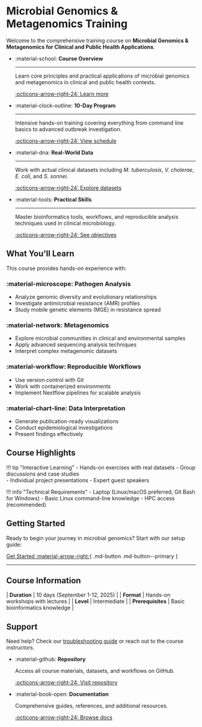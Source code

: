 # Microbial Genomics & Metagenomics Training

Welcome to the comprehensive training course on **Microbial Genomics & Metagenomics for Clinical and Public Health Applications**.

<div class="grid cards" markdown>

-   :material-school: __Course Overview__

    ---

    Learn core principles and practical applications of microbial genomics and metagenomics in clinical and public health contexts.

    [:octicons-arrow-right-24: Learn more](course/overview.md)

-   :material-clock-outline: __10-Day Program__

    ---

    Intensive hands-on training covering everything from command line basics to advanced outbreak investigation.

    [:octicons-arrow-right-24: View schedule](course/schedule.md)

-   :material-dna: __Real-World Data__

    ---

    Work with actual clinical datasets including _M. tuberculosis_, _V. cholerae_, _E. coli_, and _S. sonnei_.

    [:octicons-arrow-right-24: Explore datasets](datasets.md)

-   :material-tools: __Practical Skills__

    ---

    Master bioinformatics tools, workflows, and reproducible analysis techniques used in clinical microbiology.

    [:octicons-arrow-right-24: See objectives](course/objectives.md)

</div>

## What You'll Learn

This course provides hands-on experience with:

### :material-microscope: **Pathogen Analysis**
- Analyze genomic diversity and evolutionary relationships
- Investigate antimicrobial resistance (AMR) profiles
- Study mobile genetic elements (MGE) in resistance spread

### :material-network: **Metagenomics**
- Explore microbial communities in clinical and environmental samples
- Apply advanced sequencing analysis techniques
- Interpret complex metagenomic datasets

### :material-workflow: **Reproducible Workflows**
- Use version control with Git
- Work with containerized environments
- Implement Nextflow pipelines for scalable analysis

### :material-chart-line: **Data Interpretation**
- Generate publication-ready visualizations
- Conduct epidemiological investigations
- Present findings effectively

## Course Highlights

!!! tip "Interactive Learning"
    - Hands-on exercises with real datasets
    - Group discussions and case studies  
    - Individual project presentations
    - Expert guest speakers

!!! info "Technical Requirements"
    - Laptop (Linux/macOS preferred, Git Bash for Windows)
    - Basic Linux command-line knowledge
    - HPC access (recommended)

## Getting Started

Ready to begin your journey in microbial genomics? Start with our setup guide:

[Get Started :material-arrow-right:](course/setup.md){ .md-button .md-button--primary }

---

## Course Information

| **Duration** | 10 days (September 1-12, 2025) |
| **Format** | Hands-on workshops with lectures |
| **Level** | Intermediate |
| **Prerequisites** | Basic bioinformatics knowledge |

## Support

Need help? Check our [troubleshooting guide](troubleshooting.md) or reach out to the course instructors.

<!-- Trigger workflow -->

<div class="grid cards" markdown>

-   :material-github: **Repository**
    
    Access all course materials, datasets, and workflows on GitHub.
    
    [:octicons-arrow-right-24: Visit repository](https://github.com/CIDRI-Africa/microbial-genomics-training)

-   :material-book-open: **Documentation**
    
    Comprehensive guides, references, and additional resources.
    
    [:octicons-arrow-right-24: Browse docs](references.md)

</div>